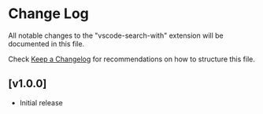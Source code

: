 # Change Log

All notable changes to the "vscode-search-with" extension will be documented in this file.

Check [Keep a Changelog](http://keepachangelog.com/) for recommendations on how to structure this file.

## [v1.0.0]

- Initial release